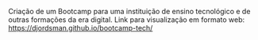 Criação de um Bootcamp para uma instituição de ensino tecnológico e de outras formações da era digital. 
Link para visualização em formato web: 
https://djordsman.github.io/bootcamp-tech/
